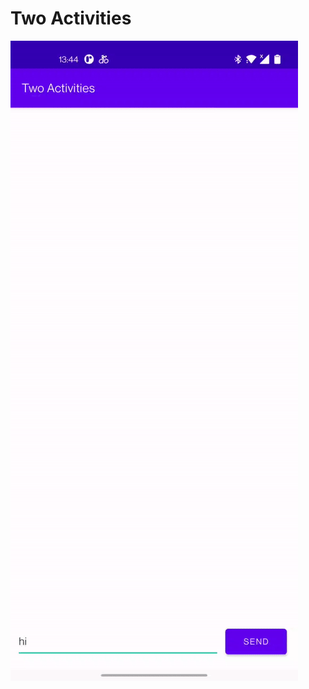 # Two Activities
![two_activities](https://github.com/roshanbhatta/Activities-and-Intents/blob/main/two_activities.gif)
